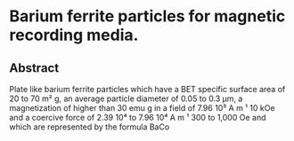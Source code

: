 # Barium ferrite particles for magnetic recording media.

## Abstract
Plate like barium ferrite particles which have a BET specific surface area of 20 to 70 m² g, an average particle diameter of 0.05 to 0.3 µm, a magnetization of higher than 30 emu g in a field of 7.96 10⁵ A m ¹ 10 kOe and a coercive force of 2.39 10⁴ to 7.96 10⁴ A m ¹ 300 to 1,000 Oe and which are represented by the formula BaCo